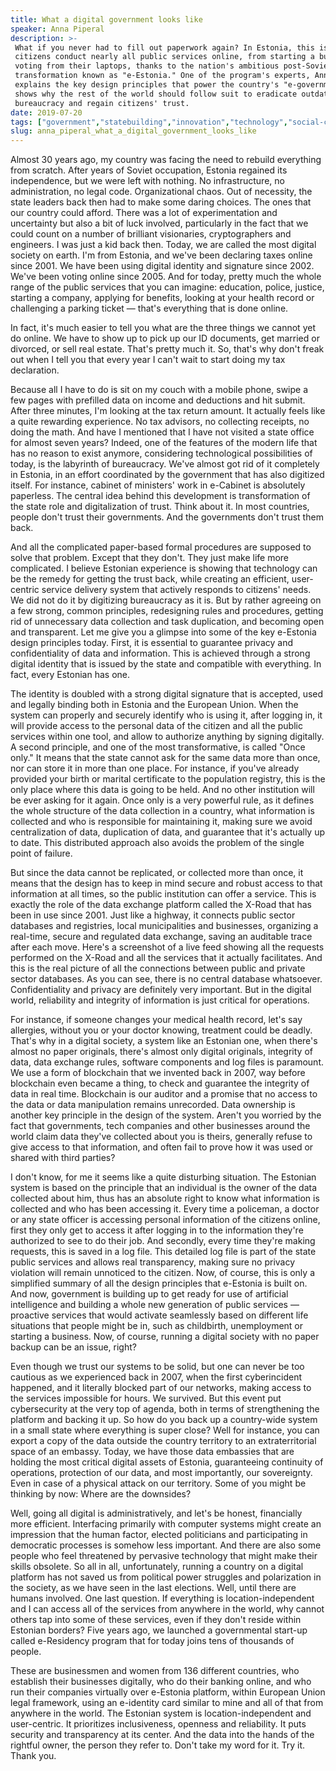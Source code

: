```yaml
---
title: What a digital government looks like
speaker: Anna Piperal
description: >-
 What if you never had to fill out paperwork again? In Estonia, this is a reality:
 citizens conduct nearly all public services online, from starting a business to
 voting from their laptops, thanks to the nation's ambitious post-Soviet digital
 transformation known as "e-Estonia." One of the program's experts, Anna Piperal,
 explains the key design principles that power the country's "e-government" -- and
 shows why the rest of the world should follow suit to eradicate outdated
 bureaucracy and regain citizens' trust.
date: 2019-07-20
tags: ["government","statebuilding","innovation","technology","social-change","data","society","development","privacy"]
slug: anna_piperal_what_a_digital_government_looks_like
---
```


Almost 30 years ago, my country was facing the need to rebuild everything from scratch.
After years of Soviet occupation, Estonia regained its independence, but we were left with
nothing. No infrastructure, no administration, no legal code. Organizational chaos. Out of
necessity, the state leaders back then had to make some daring choices. The ones that our
country could afford. There was a lot of experimentation and uncertainty but also a bit of
luck involved, particularly in the fact that we could count on a number of brilliant
visionaries, cryptographers and engineers. I was just a kid back then. Today, we are
called the most digital society on earth. I'm from Estonia, and we've been declaring taxes
online since 2001. We have been using digital identity and signature since 2002. We've
been voting online since 2005. And for today, pretty much the whole range of the public
services that you can imagine: education, police, justice, starting a company, applying
for benefits, looking at your health record or challenging a parking ticket — that's
everything that is done online.

In fact, it's much easier to tell you what are the three things we cannot yet do online.
We have to show up to pick up our ID documents, get married or divorced, or sell real
estate. That's pretty much it. So, that's why don't freak out when I tell you that every
year I can't wait to start doing my tax declaration.

Because all I have to do is sit on my couch with a mobile phone, swipe a few pages with
prefilled data on income and deductions and hit submit. After three minutes, I'm looking
at the tax return amount. It actually feels like a quite rewarding experience. No tax
advisors, no collecting receipts, no doing the math. And have I mentioned that I have not
visited a state office for almost seven years? Indeed, one of the features of the modern
life that has no reason to exist anymore, considering technological possibilities of
today, is the labyrinth of bureaucracy. We've almost got rid of it completely in Estonia,
in an effort coordinated by the government that has also digitized itself. For instance,
cabinet of ministers' work in e-Cabinet is absolutely paperless. The central idea behind
this development is transformation of the state role and digitalization of trust. Think
about it. In most countries, people don't trust their governments. And the governments
don't trust them back.

And all the complicated paper-based formal procedures are supposed to solve that problem.
Except that they don't. They just make life more complicated. I believe Estonian
experience is showing that technology can be the remedy for getting the trust back, while
creating an efficient, user-centric service delivery system that actively responds to
citizens' needs. We did not do it by digitizing bureaucracy as it is. But by rather
agreeing on a few strong, common principles, redesigning rules and procedures, getting rid
of unnecessary data collection and task duplication, and becoming open and transparent. Let
me give you a glimpse into some of the key e-Estonia design principles today. First, it is
essential to guarantee privacy and confidentiality of data and information. This is
achieved through a strong digital identity that is issued by the state and compatible with
everything. In fact, every Estonian has one.

The identity is doubled with a strong digital signature that is accepted, used and legally
binding both in Estonia and the European Union. When the system can properly and securely
identify who is using it, after logging in, it will provide access to the personal data of
the citizen and all the public services within one tool, and allow to authorize anything
by signing digitally. A second principle, and one of the most transformative, is called
"Once only." It means that the state cannot ask for the same data more than once, nor can
store it in more than one place. For instance, if you've already provided your birth or
marital certificate to the population registry, this is the only place where this data is
going to be held. And no other institution will be ever asking for it again. Once only is
a very powerful rule, as it defines the whole structure of the data collection in a
country, what information is collected and who is responsible for maintaining it, making
sure we avoid centralization of data, duplication of data, and guarantee that it's
actually up to date. This distributed approach also avoids the problem of the single point
of failure.

But since the data cannot be replicated, or collected more than once, it means that the
design has to keep in mind secure and robust access to that information at all times, so
the public institution can offer a service. This is exactly the role of the data exchange
platform called the X-Road that has been in use since 2001. Just like a highway, it
connects public sector databases and registries, local municipalities and businesses,
organizing a real-time, secure and regulated data exchange, saving an auditable trace
after each move. Here's a screenshot of a live feed showing all the requests performed on
the X-Road and all the services that it actually facilitates. And this is the real picture
of all the connections between public and private sector databases. As you can see, there
is no central database whatsoever. Confidentiality and privacy are definitely very
important. But in the digital world, reliability and integrity of information is just
critical for operations.

For instance, if someone changes your medical health record, let's say allergies, without
you or your doctor knowing, treatment could be deadly. That's why in a digital society, a
system like an Estonian one, when there's almost no paper originals, there's almost only
digital originals, integrity of data, data exchange rules, software components and log
files is paramount. We use a form of blockchain that we invented back in 2007, way before
blockchain even became a thing, to check and guarantee the integrity of data in real time.
Blockchain is our auditor and a promise that no access to the data or data manipulation
remains unrecorded. Data ownership is another key principle in the design of the system.
Aren't you worried by the fact that governments, tech companies and other businesses
around the world claim data they've collected about you is theirs, generally refuse to
give access to that information, and often fail to prove how it was used or shared with
third parties?

I don't know, for me it seems like a quite disturbing situation. The Estonian system is
based on the principle that an individual is the owner of the data collected about him,
thus has an absolute right to know what information is collected and who has been
accessing it. Every time a policeman, a doctor or any state officer is accessing personal
information of the citizens online, first they only get to access it after logging in to
the information they're authorized to see to do their job. And secondly, every time
they're making requests, this is saved in a log file. This detailed log file is part of
the state public services and allows real transparency, making sure no privacy violation
will remain unnoticed to the citizen. Now, of course, this is only a simplified summary of
all the design principles that e-Estonia is built on. And now, government is building up
to get ready for use of artificial intelligence and building a whole new generation of
public services — proactive services that would activate seamlessly based on different
life situations that people might be in, such as childbirth, unemployment or starting a
business. Now, of course, running a digital society with no paper backup can be an issue,
right?

Even though we trust our systems to be solid, but one can never be too cautious as we
experienced back in 2007, when the first cyberincident happened, and it literally blocked
part of our networks, making access to the services impossible for hours. We survived. But
this event put cybersecurity at the very top of agenda, both in terms of strengthening the
platform and backing it up. So how do you back up a country-wide system in a small state
where everything is super close? Well for instance, you can export a copy of the data
outside the country territory to an extraterritorial space of an embassy. Today, we have
those data embassies that are holding the most critical digital assets of Estonia,
guaranteeing continuity of operations, protection of our data, and most importantly, our
sovereignty. Even in case of a physical attack on our territory. Some of you might be
thinking by now: Where are the downsides?

Well, going all digital is administratively, and let's be honest, financially more
efficient. Interfacing primarily with computer systems might create an impression that the
human factor, elected politicians and participating in democratic processes is somehow
less important. And there are also some people who feel threatened by pervasive technology
that might make their skills obsolete. So all in all, unfortunately, running a country on
a digital platform has not saved us from political power struggles and polarization in the
society, as we have seen in the last elections. Well, until there are humans involved. One
last question. If everything is location-independent and I can access all of the services
from anywhere in the world, why cannot others tap into some of these services, even if
they don't reside within Estonian borders? Five years ago, we launched a governmental
start-up called e-Residency program that for today joins tens of thousands of
people.

These are businessmen and women from 136 different countries, who establish their
businesses digitally, who do their banking online, and who run their companies virtually
over e-Estonia platform, within European Union legal framework, using an e-identity card
similar to mine and all of that from anywhere in the world. The Estonian system is
location-independent and user-centric. It prioritizes inclusiveness, openness and
reliability. It puts security and transparency at its center. And the data into the hands
of the rightful owner, the person they refer to. Don't take my word for it. Try it. Thank
you.

<!--
ad_duration=3.33
comment_count=40
event="TEDSummit 2019"
external_start_time=0
has_talk_citation=0
intro_duration=11.82
is_subtitle_required="False"
is_talk_featured="True"
language="en"
language_swap="False"
native_language="en"
number_of_related_talks=6
number_of_speakers=1
number_of_subtitled_videos=17
number_of_tags=9
number_of_talk_download_languages=17
number_of_talk_more_resources=0
number_of_talk_recommendations=0
number_of_talks_take_actions=2
post_ad_duration=0.83
published_timestamp="2020-01-09 15:50:40"
recording_date="2019-07-20"
speaker_description="E-governance expert"
speaker_is_published=1
speaker_name="Anna Piperal"
talk_more_resources=[]
talk_name="What a digital government looks like"
talks_tags=["government","statebuilding","innovation","technology","social-change","data","society","development","privacy"]
url_audio="https://download.ted.com/talks/AnnaPiperal_2019T.mp3?apikey=acme-roadrunner"
url_photo_speaker="https://pe.tedcdn.com/images/ted/4996f596be9b2b094da0c835fb2b6bdd4a19d301_254x191.jpg"
url_photo_talk="https://s3.amazonaws.com/talkstar-photos/uploads/c1efa229-96c4-4496-852a-6059b94b96ae/AnnaPiperal_2019T-embed.jpg"
url_webpage="https://www.ted.com/talks/anna_piperal_what_a_digital_government_looks_like"
video_type_name="TED Stage Talk"
-->
